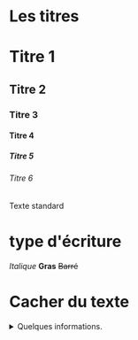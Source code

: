# Les titres

# Titre 1
## Titre 2
### Titre 3
#### Titre 4
##### Titre 5
###### Titre 6
Texte standard

# type d'écriture

*Italique*
**Gras**
~~Barré~~

# Cacher du texte

<details><summary>Quelques informations.</summary>
. Un marteau <br>
</details>
